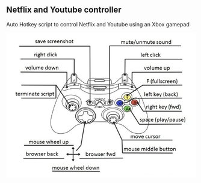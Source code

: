 ## Netflix and Youtube controller

Auto Hotkey script to control Netflix and Youtube using an Xbox gamepad

![](https://github.com/gcwarken/NetflixController/blob/master/mapaControle.jpg)
